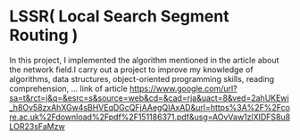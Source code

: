 # LSSR( Local Search Segment Routing )
In this project, I implemented the algorithm mentioned in the article about the network field.I carry out a project to improve my knowledge of algorithms, data structures, object-oriented programming skills, reading comprehension, ...
link of article https://www.google.com/url?sa=t&rct=j&q=&esrc=s&source=web&cd=&cad=rja&uact=8&ved=2ahUKEwi_h8Ov58zxAhXGw4sBHVEqDGcQFjAAegQIAxAD&url=https%3A%2F%2Fcore.ac.uk%2Fdownload%2Fpdf%2F151186371.pdf&usg=AOvVaw1zlXIDFS8u8LOR23sFaMzw
